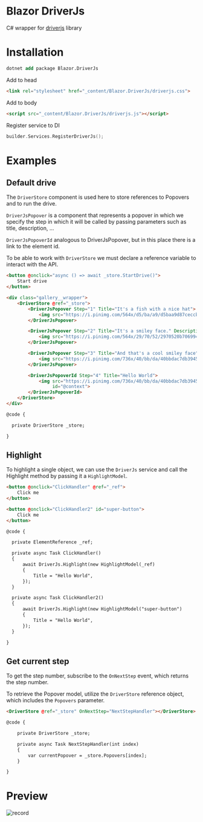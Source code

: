 # Blazor DriverJs

C# wrapper for [driverjs](https://driverjs.com/) library

# Installation

```ps
dotnet add package Blazor.DriverJs
```

Add to head

```html
<link rel="stylesheet" href="_content/Blazor.DriverJs/driverjs.css">
```

Add to body
```html
<script src="_content/Blazor.DriverJs/driverjs.js"></script>
```
Register service to DI
```c
builder.Services.RegisterDriverJs();
```
# Examples

## Default drive

The `DriverStore` component is used here to store references to Popovers and to run the drive.

`DriverJsPopover` is a component that represents a popover in which we specify the step in which it will be called by passing parameters such as title, description, ...

`DriverJsPopoverId` analogous to DriverJsPopover, but in this place there is a link to the element id.

To be able to work with `DriverStore` we must declare a reference variable to interact with the API.

```html
<button @onclick="async () => await _store.StartDrive()">
    Start drive
</button>

<div class="gallery__wrapper">
    <DriverStore @ref="_store">
        <DriverJsPopover Step="1" Title="It's a fish with a nice hat">
            <img src="https://i.pinimg.com/564x/d5/ba/a9/d5baa9d87ceccbcbb8c679b53dc07293.jpg" alt="">
        </DriverJsPopover>

        <DriverJsPopover Step="2" Title="It's a smiley face." Description="He's very happy...">
            <img src="https://i.pinimg.com/564x/29/70/52/2970520b7069945d60d4d3482691f9d7.jpg" alt="">
        </DriverJsPopover>

        <DriverJsPopover Step="3" Title="And that's a cool smiley face">
            <img src="https://i.pinimg.com/736x/40/bb/da/40bbdac7db3945f95eb9cfe572d36ecd.jpg" alt="">
        </DriverJsPopover>

        <DriverJsPopoverId Step="4" Title="Hello World">
            <img src="https://i.pinimg.com/736x/40/bb/da/40bbdac7db3945f95eb9cfe572d36ecd.jpg" alt=""
                 id="@context">
        </DriverJsPopoverId>
    </DriverStore>
</div>

@code {

  private DriverStore _store;

}
```

## Highlight

To highlight a single object, we can use the `DriverJs` service and call the Highlight method by passing it a `HighlightModel`.

```html
<button @onclick="ClickHandler" @ref="_ref">
    Click me
</button>

<button @onclick="ClickHandler2" id="super-button">
    Click me
</button>

@code {

  private ElementReference _ref;

  private async Task ClickHandler()
  {
      await DriverJs.Highlight(new HighlightModel(_ref)
      {
          Title = "Hello World",
      });
  }

  private async Task ClickHandler2()
  {
      await DriverJs.Highlight(new HighlightModel("super-button")
      {
          Title = "Hello World",
      });
  }

}
```

## Get current step

To get the step number, subscribe to the `OnNextStep` event, which returns the step number.

To retrieve the Popover model, utilize the `DriverStore` reference object, which includes the `Popovers` parameter.

```html
<DriverStore @ref="_store" OnNextStep="NextStepHandler"></DriverStore>

@code {

    private DriverStore _store;

    private async Task NextStepHandler(int index)
    {
        var currentPopover = _store.Popovers[index];
    }

}
```

# Preview

![record](./media/video.gif)
